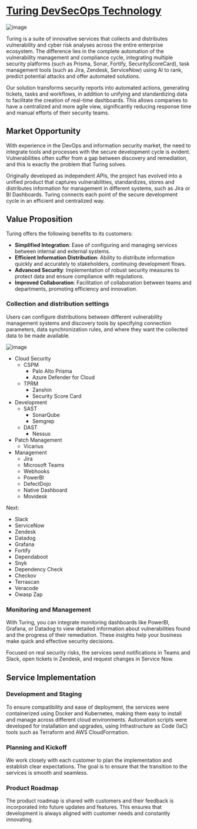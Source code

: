 # [**Turing DevSecOps Technology**](https://turingdevsec.com/)

![image](https://github.com/user-attachments/assets/c1499112-d17d-48bb-ba0c-49d7c06e20a9)

Turing is a suite of innovative services that collects and distributes vulnerability and cyber risk analyses across the entire enterprise ecosystem.
The difference lies in the complete automation of the vulnerability management and compliance cycle, integrating multiple security platforms (such as Prisma, Sonar, Fortify, SecurityScoreCard), task management tools (such as Jira, Zendesk, ServiceNow) using AI to rank, predict potential attacks and offer automated solutions.

Our solution transforms security reports into automated actions, generating tickets, tasks and workflows, in addition to unifying and standardizing data to facilitate the creation of real-time dashboards. This allows companies to have a centralized and more agile view, significantly reducing response time and manual efforts of their security teams.

## **Market Opportunity**

With experience in the DevOps and information security market, the need to integrate tools and processes with the secure development cycle is evident. Vulnerabilities often suffer from a gap between discovery and remediation, and this is exactly the problem that Turing solves.

Originally developed as independent APIs, the project has evolved into a unified product that captures vulnerabilities, standardizes, stores and distributes information for management in different systems, such as Jira or BI Dashboards. Turing connects each point of the secure development cycle in an efficient and centralized way.

## **Value Proposition**

Turing offers the following benefits to its customers:

- **Simplified Integration**: Ease of configuring and managing services between internal and external systems.
- **Efficient Information Distribution**: Ability to distribute information quickly and accurately to stakeholders, continuing development flows.
- **Advanced Security**: Implementation of robust security measures to protect data and ensure compliance with regulations.
- **Improved Collaboration**: Facilitation of collaboration between teams and departments, promoting efficiency and innovation.

### **Collection and distribution settings**

Users can configure distributions between different vulnerability management systems and discovery tools by specifying connection parameters, data synchronization rules, and where they want the collected data to be made available. 

![image](https://github.com/user-attachments/assets/958300b6-3527-4802-8877-fa69f37352a9)

- Cloud Security
    - CSPM
        - Palo Alto Prisma
        - Azure Defender for Cloud
    - TPRM
        - Zanshin
        - Security Score Card
- Development
    - SAST
        - SonarQube
        - Semgrep
    - DAST
        - Nessus
- Patch Management
    - Vicarius
- Management
    - Jira
    - Microsoft Teams
    - Webhooks
    - PowerBI
    - DefectDojo
    - Native Dashboard
    - Movidesk

Next:
- Slack
- ServiceNow
- Zendesk
- Datadog
- Grafana
- Fortify
- Dependaboot
- Snyk
- Dependency Check
- Checkov
- Terrascan
- Veracode
- Owasp Zap

### **Monitoring and Management**

With Turing, you can integrate monitoring dashboards like PowerBI, Grafana, or Datadog to view detailed information about vulnerabilities found and the progress of their remediation. These insights help your business make quick and effective security decisions.

Focused on real security risks, the services send notifications in Teams and Slack, open tickets in Zendesk, and request changes in Service Now.

## Service Implementation

### Development and Staging

To ensure compatibility and ease of deployment, the services were containerized using Docker and Kubernetes, making them easy to install and manage across different cloud environments. Automation scripts were developed for installation and upgrades, using Infrastructure as Code (IaC) tools such as Terraform and AWS CloudFormation.

### Planning and Kickoff

We work closely with each customer to plan the implementation and establish clear expectations. The goal is to ensure that the transition to the services is smooth and seamless.

### Product Roadmap

The product roadmap is shared with customers and their feedback is incorporated into future updates and features. This ensures that development is always aligned with customer needs and constantly innovating.
